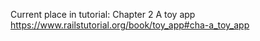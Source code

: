 Current place in tutorial: 
Chapter 2
A toy app
https://www.railstutorial.org/book/toy_app#cha-a_toy_app